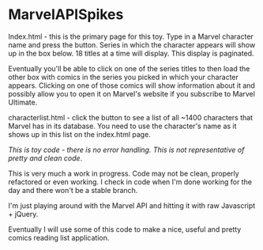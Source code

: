 MarvelAPISpikes
===============

Index.html - this is the primary page for this toy. Type in a Marvel character name and press the button. Series in
which the character appears will show up in the box below. 18 titles at a time will display. This display is paginated.

Eventually you'll be able to click on one of the series titles to then load the other box with comics in the series you
picked in which your character appears. Clicking on one of those comics will show information about it and possibly
allow you to open it on Marvel's website if you subscribe to Marvel Ultimate.

characterlist.html - click the button to see a list of all ~1400 characters that Marvel has in its database. You need
to use the character's name as it shows up in this list on the index.html page.

*This is toy code - there is no error handling. This is not representative of pretty and clean code*.

This is very much a work in progress.
Code may not be clean, properly refactored or even working. I check in code when I'm done working for the day and
there won't be a stable branch.

I'm just playing around with the Marvel API and hitting it with raw Javascript + jQuery.

Eventually I will use some of this code to make a nice, useful and pretty comics reading list application.